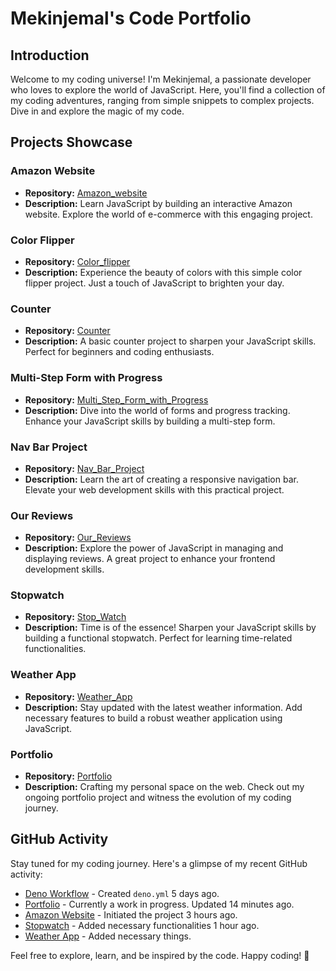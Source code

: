 # Mekinjemal's Code Portfolio

## Introduction
Welcome to my coding universe! I'm Mekinjemal, a passionate developer who loves to explore the world of JavaScript. Here, you'll find a collection of my coding adventures, ranging from simple snippets to complex projects. Dive in and explore the magic of my code.

## Projects Showcase

### Amazon Website
- **Repository:** [Amazon_website](https://github.com/mekinjemal/Amazon_website)
- **Description:** Learn JavaScript by building an interactive Amazon website. Explore the world of e-commerce with this engaging project.

### Color Flipper
- **Repository:** [Color_flipper](https://github.com/mekinjemal/Color_flipper)
- **Description:** Experience the beauty of colors with this simple color flipper project. Just a touch of JavaScript to brighten your day.

### Counter
- **Repository:** [Counter](https://github.com/mekinjemal/Counter)
- **Description:** A basic counter project to sharpen your JavaScript skills. Perfect for beginners and coding enthusiasts.

### Multi-Step Form with Progress
- **Repository:** [Multi_Step_Form_with_Progress](https://github.com/mekinjemal/Multi_Step_Form_with_Progress)
- **Description:** Dive into the world of forms and progress tracking. Enhance your JavaScript skills by building a multi-step form.

### Nav Bar Project
- **Repository:** [Nav_Bar_Project](https://github.com/mekinjemal/Nav_Bar_Project)
- **Description:** Learn the art of creating a responsive navigation bar. Elevate your web development skills with this practical project.

### Our Reviews
- **Repository:** [Our_Reviews](https://github.com/mekinjemal/Our_Reviews)
- **Description:** Explore the power of JavaScript in managing and displaying reviews. A great project to enhance your frontend development skills.

### Stopwatch
- **Repository:** [Stop_Watch](https://github.com/mekinjemal/Stop_Watch)
- **Description:** Time is of the essence! Sharpen your JavaScript skills by building a functional stopwatch. Perfect for learning time-related functionalities.

### Weather App
- **Repository:** [Weather_App](https://github.com/mekinjemal/Weather_App)
- **Description:** Stay updated with the latest weather information. Add necessary features to build a robust weather application using JavaScript.

### Portfolio
- **Repository:** [Portfolio](https://github.com/mekinjemal/Portfolio)
- **Description:** Crafting my personal space on the web. Check out my ongoing portfolio project and witness the evolution of my coding journey.

## GitHub Activity
Stay tuned for my coding journey. Here's a glimpse of my recent GitHub activity:

- [Deno Workflow](https://github.com/mekinjemal/.github/workflows) - Created `deno.yml` 5 days ago.
- [Portfolio](https://github.com/mekinjemal/Portfollo) - Currently a work in progress. Updated 14 minutes ago.
- [Amazon Website](https://github.com/mekinjemal/Amazon_website) - Initiated the project 3 hours ago.
- [Stopwatch](https://github.com/mekinjemal/Stop_Watch) - Added necessary functionalities 1 hour ago.
- [Weather App](https://github.com/mekinjemal/Weather_App) - Added necessary things.

Feel free to explore, learn, and be inspired by the code. Happy coding! 🚀

